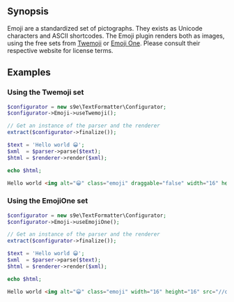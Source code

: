 ## Synopsis

Emoji are a standardized set of pictographs.  They exists as Unicode characters and ASCII shortcodes. The Emoji plugin renders both as images, using the free sets from [Twemoji](http://twitter.github.io/twemoji/) or [Emoji One](http://emojione.com/). Please consult their respective website for license terms.

## Examples

### Using the Twemoji set

```php
$configurator = new s9e\TextFormatter\Configurator;
$configurator->Emoji->useTwemoji();

// Get an instance of the parser and the renderer
extract($configurator->finalize());

$text = 'Hello world 😀';
$xml  = $parser->parse($text);
$html = $renderer->render($xml);

echo $html;
```
```html
Hello world <img alt="😀" class="emoji" draggable="false" width="16" height="16" src="//twemoji.maxcdn.com/16x16/1f600.png">
```

### Using the EmojiOne set

```php
$configurator = new s9e\TextFormatter\Configurator;
$configurator->Emoji->useEmojiOne();

// Get an instance of the parser and the renderer
extract($configurator->finalize());

$text = 'Hello world 😀';
$xml  = $parser->parse($text);
$html = $renderer->render($xml);

echo $html;
```
```html
Hello world <img alt="😀" class="emoji" width="16" height="16" src="//cdn.jsdelivr.net/emojione/assets/png/1F600.png">
```
